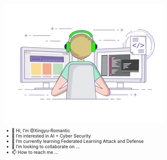![](./work.gif)
- 👋 Hi, I’m @Xingyu-Romantic
- 👀 I’m interested in AI + Cyber Security
- 🌱 I’m currently learning Federated Learning Attack and Defense
- 💞️ I’m looking to collaborate on ...
- 📫 How to reach me ...

<!---
Xingyu-Romantic/Xingyu-Romantic is a ✨ special ✨ repository because its `README.md` (this file) appears on your GitHub profile.
You can click the Preview link to take a look at your changes.
--->
